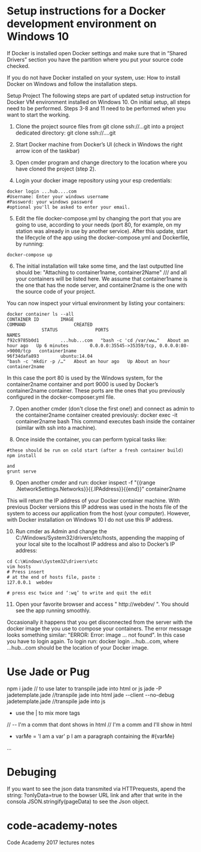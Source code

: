 # Setup instructions for a Docker development environment on Windows 10


If Docker is installed open Docker settings and make sure that in “Shared Drivers” section you have the partition where you put your source code checked.

If you do not have  Docker installed on your system, use: How to install Docker on Windows and follow the installation steps.

Setup Project
The following steps are part of updated setup instruction for Docker VM environment installed on Windows 10. On initial setup, all steps need to be performed. Steps 3-8 and 11 need to be performed when you want to start the working.

1.	Clone the project source files from git clone ssh://...git into a project dedicated directory:
git clone ssh://....git
2.	Start Docker machine from Docker’s UI (check in Windows the right arrow icon of the taskbar)

3.	Open cmder program and change directory to the location where you have cloned the project (step 2).

4.	Login your docker image repository using your esp credentials:
```
docker login ...hub....com
#Username: Enter your windows username
#Password: your windows password
#optional you'll be asked to enter your email.
```

5.	Edit the file docker-compose.yml by changing the port that you are going to use, according to your needs (port 80, for example, on my station was already in use by another service). After this update, start the lifecycle of the app using the docker-compose.yml and Dockerfile, by running:
```
docker-compose up
```

6.	The initial installation will take some time, and the last outputted line should be: "Attaching to container1name, container2Name" /// and all your containers will be listed here. We assume that container1name is the one that has the node server, and container2name is the one with the source code of your project.

You can now inspect your virtual environment by listing your containers:

```
docker container ls --all
CONTAINER ID        IMAGE                                             COMMAND                  CREATED
             STATUS              PORTS                                            NAMES
f92c9785b0d1        ...hub...com   "bash -c 'cd /var/ww…"   About an hour ago   Up 6 minutes        0.0.0.0:35545->35359/tcp, 0.0.0.0:80->9000/tcp   container1name
96f34dafa893        ubuntu:14.04                                      "bash -c 'mkdir -p /…"   About an hour ago   Up About an hour                                                     container2name

```

In this case the port 80 is used by the Windows system, for the container2name container and port 9000 is used by Docker’s container2name container. These ports are the ones that you previously configured in the docker-composer.yml file.

7.	Open another cmder (don't close the first one!) and connect as admin to the container2name container created previously:
docker exec -it container2name bash
This command executes bash inside the container (similar with ssh into a machine).

8.	Once inside the container, you can perform typical tasks like:
```
#these should be run on cold start (after a fresh container build)
npm install

and
grunt serve
```
9.	Open another cmder and run:
docker inspect -f "{{range .NetworkSettings.Networks}}{{.IPAddress}}{{end}}" container2name

This will return the IP address of your Docker container machine. With previous Docker versions this IP address was used in the hosts file of the system to access our application from the host (your computer). However, with Docker installation on Windows 10 I do not use this IP address.

10.	Run cmder as Admin and change the C:/Windows/System32/drivers/etc/hosts, appending the mapping of your local site to the localhost IP address and also to Docker’s IP address:
```
cd C:\Windows\System32\drivers\etc
vim hosts
# Press insert
# at the end of hosts file, paste :
127.0.0.1  webdev

# press esc twice and ‘:wq’ to write and quit the edit 
```
11.	Open your favorite browser and access " http://webdev/ ". You should see the app running smoothly. 

Occasionally it happens that you get disconnected from the server with the docker image the you use to compose your containers. The error message looks something similar: "ERROR: Error: image ... not found". In this case you have to login again. To login run:
 docker login ...hub...com, where ...hub...com should be the location of your Docker image.


# Use Jade or Pug

npm i jade // to use later to transpile jade into html or js
jade -P jadetemplate.jade //transpile jade into html
jade --client --no-debug jadetemplate.jade //transpile jade into js

- use the | to mix more tags

// -- I'm a comm that dont shows in html
//  I'm a comm and I'll show in html

- varMe = 'I am a var'
p I am a paragraph containing the #{varMe}

...
# Debuging

If you want to see the json data transmited via HTTPrequests, apend the string: ?onlyData=true to the bowser URL link and after
that write in the consola JSON.stringify(pageData) to see the Json object.

# code-academy-notes
Code Academy 2017 lectures notes
